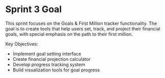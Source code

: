 # Sprint 3 Goal

This sprint focuses on the Goals & First Million tracker functionality. The goal is to create tools that help users set, track, and project their financial goals, with special emphasis on the path to their first million.

Key Objectives:
- Implement goal setting interface
- Create financial projection calculator
- Develop progress tracking system
- Build visualization tools for goal progress 